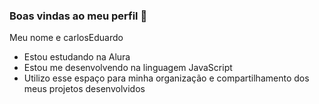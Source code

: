 ### Boas vindas ao meu perfil 💙

Meu nome e carlosEduardo

- Estou estudando na Alura
- Estou me desenvolvendo na linguagem JavaScript
- Utilizo esse espaço para minha organização e compartilhamento dos meus projetos desenvolvidos
